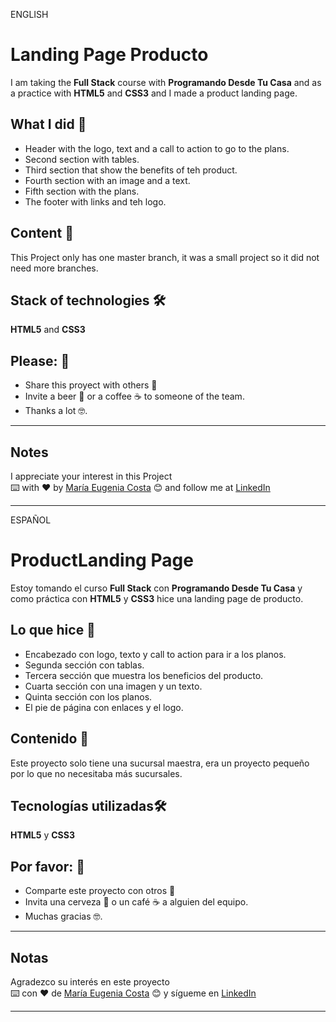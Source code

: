 ENGLISH

# Landing Page Producto

I am taking the **Full Stack** course with **Programando Desde Tu Casa**  and as a practice with **HTML5** and **CSS3** and I made a product landing page.

## What I did 🚀
* Header with the logo, text and a call to action to go to the plans.
* Second section with tables.
* Third section that show the benefits of teh product.
* Fourth section with an image and a text.
* Fifth section with the plans.
* The footer with links and teh logo.

## Content 🚀
This Project only has one master branch, it was a small project so it did not need more branches.

## Stack of technologies 🛠️

**HTML5** and **CSS3**

## Please: 🎁

* Share this proyect with others 📢
* Invite a beer 🍺 or a coffee ☕  to someone of the team. 
* Thanks a lot 🤓.

---
## Notes
I appreciate your interest in this Project <br/>
⌨️ with ❤️ by [María Eugenia Costa](https://github.com/eugenia1984) 😊 and follow me at [LinkedIn](http://www.linkedin.com/in/maríaeugeniacosta) 

---

ESPAÑOL

# ProductLanding Page

Estoy tomando el curso **Full Stack** con **Programando Desde Tu Casa** y como práctica con **HTML5** y **CSS3**  hice una landing page de producto.

## Lo que hice 🚀
* Encabezado con logo, texto y call to action para ir a los planos.
* Segunda sección con tablas.
* Tercera sección que muestra los beneficios del producto.
* Cuarta sección con una imagen y un texto.
* Quinta sección con los planos.
* El pie de página con enlaces y el logo.

## Contenido 🚀
Este proyecto solo tiene una sucursal maestra, era un proyecto pequeño por lo que no necesitaba más sucursales.

## Tecnologías utilizadas🛠️

**HTML5** y **CSS3**

## Por favor: 🎁

* Comparte este proyecto con otros 📢
* Invita una cerveza 🍺 o un café ☕ a alguien del equipo.
* Muchas gracias 🤓.

---
## Notas
Agradezco su interés en este proyecto <br/>
⌨️ con ❤️ de [María Eugenia Costa](https://github.com/eugenia1984) 😊 y sígueme en [LinkedIn](http://www.linkedin.com/in/maríaeugeniacosta)

---